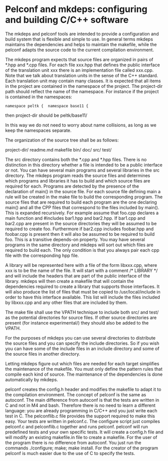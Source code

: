 Pelconf and mkdeps: configuring and building C/C++ software
===========================================================

The mkdeps and pelconf tools are intended to provide a configuration and build system
that is flexible and simple to use. In general terms mkdeps maintains the dependencies
and helps to maintain the makefile, while the pelconf adapts the source code to the
current compilation environment.

The mkdeps program expects that source files are organized in pairs of *.hpp and *.cpp
files. For each file xxx.hpp that defines the public interface of the translation unit
xxx there is an implementation file called xxx.cpp. Note that we talk about
translation units in the sense of the C++ standard. Each translation unit may contain
many classes. It is expected that all items in the project are contained in the
namespace of the project. The project-dir path should reflect the name of the
namespace. For instance if the project is contained in the namespaces:

	namespace peltk {  namespace base11 {

then project-dir should be peltk/base11/

In this way we do not need to worry about name collisions, as long as we keep the
namespaces separate.

The organization of the source tree shall be as follows:

 project-dir/
	readme.md
	makefile
	bin/
	doc/
	src/
	test/

The src directory contains both the *.cpp and *.hpp files. There is no distinction in 
this directory whether a file is intended to be a public interface or not. You can 
have several main programs and several libraries in the src directory. The mkdeps 
program reads the source files and determines which programs and libraries it has to 
build and which source files are required for each. Programs are detected by the
presence of the declaration of main() in the source file. For each source file 
defining main a rule will be created in the make file to build the corresponding 
program. The source files that are required to build each program are the one 
declaring main() and all the CPP files that correspond to the files included by 
main(). This is expanded recursively. For example assume that foo.cpp declares a main 
function and #includes bar1.hpp and bar2.hpp. If bar1.cpp and bar2.cpp are present in 
the source directories they will be assumed to be required to create foo. Furthermore 
if bar2.cpp includes foobar.hpp and foobar.cpp is present then it will also be assumed 
to be required to build foo. This is a transitive depends-on property. You may have 
several programs in the same directory and mkdeps will sort out which files are 
required to build each. The only condition is that you always pair each cpp file with 
the corresponding hpp file.

A library will be represented here with a file of the form libxxx.cpp, where xxx is to 
be the name of the file. It will start with a comment /* LIBRARY */ and will include 
the headers that are part of the public interface of the library. mkdeps will then 
create a makefile that will contain the dependencies required to create a library that 
supports those interfaces. It will also produce the list of files that must be copied 
to /usr/local/include in order to have this interface available. This list will 
include the files included by libxxx.cpp and any other files that are included by them.

The make file shall use the VPATH technique to include both src/ and test/ as the
potential directories for source files. If other source directories are present (for
instance experimental/) they should also be added to the VPATH.

For the purposes of mkdeps you can use several directories to distribute the source
files and you can specify the include directories. So if you wish you can have some of
the include files in an include directory and some of the source files in another
directory.

Letting mkdeps figure out which files are needed for each target simplifies the
maintenance of the makefile. You must only define the pattern rules that compile each
kind of source. The maintenance of the dependencies is done automatically by mkdeps.


pelconf creates the config.h header and modifies the makefile to adapt it to the
compilation environment. The concept of pelconf is the same as autoconf. The main
difference from autoconf is that the tests are written in C and not in M4 and bash.
Therefore there is no need to learn a different language: you are already programming
in C/C++ and you just write each test in C. The pelconflib.c file provides the support
required to make this easy. Your tests are written in pelconf.c. The configure script
just compiles pelconf.c and pelconflib.c together and runs pelconf. pelconf will run
predefined tests and your own specific tests. It will create a config.h file and will
modify an existing makefile.in file to create a makefile. For the user of the program
there is no difference from autoconf. You just run the commands ./configure; make;
make install. For the creator of the program pelconf is much easier due to the use of
C to specify the tests.


